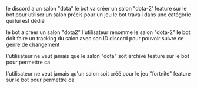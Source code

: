le discord a un salon "dota"
le bot va créer un salon "dota-2'
feature sur le bot pour utiliser un salon précis pour un jeu
le bot travail dans une catégorie qui lui est dédié

le bot a créer un salon "dota2"
l'utilisateur renomme le salon "dota-2"
le bot doit faire un tracking du salon avec son ID discord pour pouvoir suivre ce genre de changement

l'utilisateur ne veut jamais que le salon "dota" soit archivé
feature sur le bot pour permettre ca

l'utilisateur ne veut jamais qu'un salon soit créé pour le jeu "fortnite"
feature sur le bot pour permettre ca
